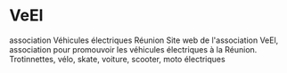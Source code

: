 # VeEl
association Véhicules électriques Réunion
Site web de l'association VeEl, association pour promouvoir les véhicules électriques à la Réunion.
Trotinnettes, vélo, skate, voiture, scooter, moto électriques
